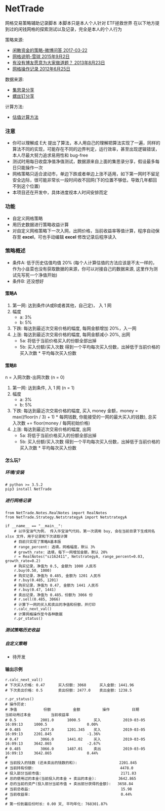 # NetTrade
网格交易策略辅助记录脚本
本脚本只是本人个人针对 ETF拯救世界 在以下地方提到过的闲钱网格的探索测试以及记录，完全是本人的个人行为

策略来源:
* [闲散资金的策略-微博问答 2017-03-22](https://weibo.com/ttwenda/p/show?id=2310684088171439759396)
* [网格说明-雪球 2015年9月2日](https://xueqiu.com/4776750571/55799950)
* [有没有博友愿意为大家做道题？ 2013年8月23日](https://www.chinaetfs.net/?p=895)
* [网格操作记录 2012年6月25日](https://www.chinaetfs.net/?p=757)

数据来源:
* [集思录分享](https://www.jisilu.cn/question/55996)
* [螺丝钉分享](https://xueqiu.com/1997857856/62838103)

计算方法:
* [估值计算方法](http://fund.eastmoney.com/news/1594,20170322722385868.html)


### 注意
* 你可以理解成 E大 提出了算法，本人用自己的理解把算法实现了一遍，同样的算法不同的实现，可能存在不同的边界判定，运行效率，甚至出现逻辑错误，本人尽最大努力追求易用性和 bug-free
* 测试时用每日收盘净值净值测试，数据源来自上面的集思录分享，假设最多每日只能操作一次
* 网格策略只适合波动市，单边下跌或者单边上涨不适用，如下第一网时不留足安全边际，很可能非常长一段时间收不回网(下的位置不够低，导致几年都回不到这个位置)
* 本项目还在开发中，具体进度视本人时间安排而定

### 功能
* 自定义网格策略
* 用历史数据进行策略收益计算
* 对自定义网格策略下一次入网，出网价格，当前收益率等值计算，程序自动保存至 **excel**，可也手动编辑 **excel** 修改记录后程序读入

### 策略概述

* 条件A: 低于历史估值均值 20% (每个人计算估值的方法应该是不太一样的，作为小韭菜也没有获取数据的来源，你可以对接自己的数据来源, 这里作为测试先写死一个净值开始)
* 条件B: 还没想好

#### 策略A
1. 第一网: 达到条件(A或B或者其他，自己定)， 入 1 网
2. 幅度
   * a: 3%
   * b: 5%
3. 下跌: 每达到最近次交易价格的幅度, 每网金额增加 20%，入一网
4. 上涨: 每达到最近次交易价格的幅度, 每网金额减小 20%,  出网
   * 5a: 将低于当前价格买入的份额全部出掉
   * 5b: 买入份额/买入次数 得到一个平均每次买入份数，出掉低于当前价格的买入次数 * 平均每次买入份数

#### 策略B
n = 入网次数-出网次数 (n = 0)
1. 第一网:  达到条件, 入 1 网 (n = 1)
2. 幅度
   * a: 3%
   * b: 5%
3. 下跌: 每达到最近次交易价格的幅度, 买入 money 金额，money = max((floor(n / 3) + 1) * 每网钱数, 你能接受的一网的最大买入的钱数), 总买入次数 += floor(money / 每网初始价格)
4. 上涨: 每达到最近次交易价格的幅度, 出网
   * 5a: 将低于当前价格买入的份额全部出掉
   * 5b: 买入份额/买入次数 得到一个平均每次买入份数，出掉低于当前价格的买入次数 * 平均每次买入份数

#### 怎么玩?

##### 环境/安装

	# python >= 3.5.2
    pip3 install NetTrade

##### 进行网格记录

    from NetTrade.Notes.RealNotes import RealNotes
    from NetTrade.Strategy.NetstrategyA import NetstrategyA

    if __name__ == "__main__":
        # 以华宝油气为例， 传入华宝油气代码，第一次调用 buy, 会在当前目录下生成同名 xlsx 文件，用于记录和下次读取计算
        # 目前只实现了策略A基本版
        # range_percent: 选填，网格幅度，默认 3%
        # growth_rate: 选填，每下一网增加金额，默认 20%
        r = RealNotes("sz162411", NetstrategyA, range_percent=0.03, growth_rate=0.2)
        # 购买记录，净值为 0.5, 金额为 1000 人民币
        r.buy(0.50, 1000)
        # 购买记录，净值为 0.485, 金额为 1201 人民币
        # r.buy(0.485, 1201)
        # 购买记录，净值为 0.47, 金额为 1441 人民币
        # r.buy(0.47, 1441)
        # 卖出记录，净值为 0.485，份额为 3066 份
        # r.sell(0.485, 3066)
        # 计算下一网的买入和卖出的净值和份额，并打印
        r.calc_next_val()
        # 计算网格操作至今各种数据
        r.pr_status()


##### 测试策略历史收益

##### 自定义策略
* 待开发


#### 输出示例

    r.calc_next_val()
    # 下次买入价格: 0.47    	买入份额: 3068    	买入金额: 1441.96 
    # 下次卖出价格: 0.5     	卖出份额: 2477.0  	卖出金额: 1238.5  

    r.pr_status()
    # 操作历史:
    # 净值        	份额        	金额        	操作        	日期                  	当前动用过本金        	当前收益率     
    # 0.5       	2001.0    	1000.5    	买入        	2019-03-05 16:09:13 	1000.5              	0.00%     
    # 0.485     	2477.0    	1201.345  	买入        	2019-03-05 16:09:13 	2201.845            	-1.36%    
    # 0.47      	3066.0    	1441.02   	买入        	2019-03-05 16:09:13 	3642.865            	-2.67%    
    # 0.485     	3066.0    	1487.01   	卖出        	2019-03-05 16:09:13 	3642.865            	0.44%     
    # 
    # 当前投入的钱数 (还未卖出的钱数的和):                   2201.845
    # 当前持有份额:                                       4478.0
    # 投入部分当前市值:                                    2171.83
    # 总的使用过的本金(当前投入的本金 + 卖出的本金):          3642.865
    # 总的当前的资产(投入部分当前市值 + 卖出部分获得的金额):   3658.84
    # 当前总收益:                                         15.98  
    # 当前收益率:                                         0.44% 
    # 
    # 第一份到最后份时长: 0.00 天, 平均年化: 768301.87%            
